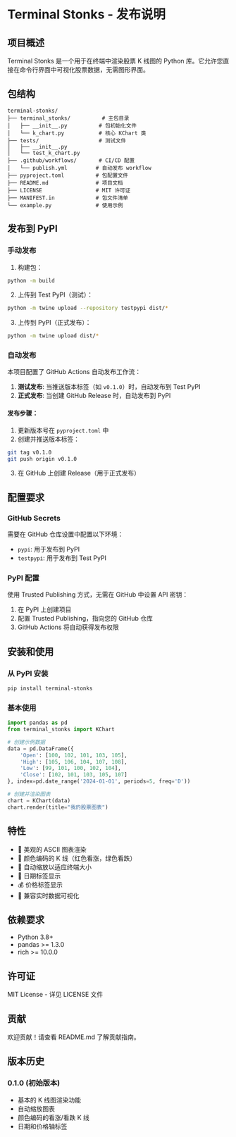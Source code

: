 # Terminal Stonks - 发布说明

## 项目概述

Terminal Stonks 是一个用于在终端中渲染股票 K 线图的 Python 库。它允许您直接在命令行界面中可视化股票数据，无需图形界面。

## 包结构

```
terminal-stonks/
├── terminal_stonks/          # 主包目录
│   ├── __init__.py          # 包初始化文件
│   └── k_chart.py           # 核心 KChart 类
├── tests/                   # 测试文件
│   ├── __init__.py
│   └── test_k_chart.py
├── .github/workflows/       # CI/CD 配置
│   └── publish.yml         # 自动发布 workflow
├── pyproject.toml          # 包配置文件
├── README.md               # 项目文档
├── LICENSE                 # MIT 许可证
├── MANIFEST.in             # 包文件清单
└── example.py              # 使用示例

```

## 发布到 PyPI

### 手动发布

1. 构建包：
```bash
python -m build
```

2. 上传到 Test PyPI（测试）：
```bash
python -m twine upload --repository testpypi dist/*
```

3. 上传到 PyPI（正式发布）：
```bash
python -m twine upload dist/*
```

### 自动发布

本项目配置了 GitHub Actions 自动发布工作流：

1. **测试发布**: 当推送版本标签（如 `v0.1.0`）时，自动发布到 Test PyPI
2. **正式发布**: 当创建 GitHub Release 时，自动发布到 PyPI

#### 发布步骤：

1. 更新版本号在 `pyproject.toml` 中
2. 创建并推送版本标签：
```bash
git tag v0.1.0
git push origin v0.1.0
```
3. 在 GitHub 上创建 Release（用于正式发布）

## 配置要求

### GitHub Secrets

需要在 GitHub 仓库设置中配置以下环境：

- `pypi`: 用于发布到 PyPI
- `testpypi`: 用于发布到 Test PyPI

### PyPI 配置

使用 Trusted Publishing 方式，无需在 GitHub 中设置 API 密钥：

1. 在 PyPI 上创建项目
2. 配置 Trusted Publishing，指向您的 GitHub 仓库
3. GitHub Actions 将自动获得发布权限

## 安装和使用

### 从 PyPI 安装

```bash
pip install terminal-stonks
```

### 基本使用

```python
import pandas as pd
from terminal_stonks import KChart

# 创建示例数据
data = pd.DataFrame({
    'Open': [100, 102, 101, 103, 105],
    'High': [105, 106, 104, 107, 108],
    'Low': [99, 101, 100, 102, 104],
    'Close': [102, 101, 103, 105, 107]
}, index=pd.date_range('2024-01-01', periods=5, freq='D'))

# 创建并渲染图表
chart = KChart(data)
chart.render(title="我的股票图表")
```

## 特性

- 🎨 美观的 ASCII 图表渲染
- 🌈 颜色编码的 K 线（红色看涨，绿色看跌）
- 📏 自动缩放以适应终端大小
- 📅 日期标签显示
- 💰 价格标签显示
- 🔄 兼容实时数据可视化

## 依赖要求

- Python 3.8+
- pandas >= 1.3.0
- rich >= 10.0.0

## 许可证

MIT License - 详见 LICENSE 文件

## 贡献

欢迎贡献！请查看 README.md 了解贡献指南。

## 版本历史

### 0.1.0 (初始版本)
- 基本的 K 线图渲染功能
- 自动缩放图表
- 颜色编码的看涨/看跌 K 线
- 日期和价格轴标签 